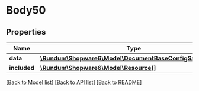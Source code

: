 # Body50

## Properties
Name | Type | Description | Notes
------------ | ------------- | ------------- | -------------
**data** | [**\Rundum\Shopware6\Model\DocumentBaseConfigSalesChannel**](DocumentBaseConfigSalesChannel.md) |  | [optional] 
**included** | [**\Rundum\Shopware6\Model\Resource[]**](Resource.md) |  | [optional] 

[[Back to Model list]](../../README.md#documentation-for-models) [[Back to API list]](../../README.md#documentation-for-api-endpoints) [[Back to README]](../../README.md)

